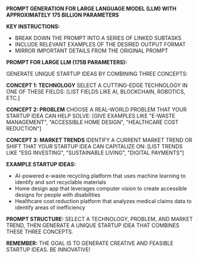 **PROMPT GENERATION FOR LARGE LANGUAGE MODEL (LLM) WITH APPROXIMATELY 175 BILLION PARAMETERS**

**KEY INSTRUCTIONS:**

* BREAK DOWN THE PROMPT INTO A SERIES OF LINKED SUBTASKS
* INCLUDE RELEVANT EXAMPLES OF THE DESIRED OUTPUT FORMAT
* MIRROR IMPORTANT DETAILS FROM THE ORIGINAL PROMPT

**PROMPT FOR LARGE LLM (175B PARAMETERS):**

GENERATE UNIQUE STARTUP IDEAS BY COMBINING THREE CONCEPTS:

**CONCEPT 1: TECHNOLOGY**
SELECT A CUTTING-EDGE TECHNOLOGY IN ONE OF THESE FIELDS:
[LIST FIELDS LIKE AI, BLOCKCHAIN, ROBOTICS, ETC.]

**CONCEPT 2: PROBLEM**
CHOOSE A REAL-WORLD PROBLEM THAT YOUR STARTUP IDEA CAN HELP SOLVE:
[GIVE EXAMPLES LIKE "E-WASTE MANAGEMENT", "ACCESSIBLE HOME DESIGN", "HEALTHCARE COST REDUCTION"]

**CONCEPT 3: MARKET TRENDS**
IDENTIFY A CURRENT MARKET TREND OR SHIFT THAT YOUR STARTUP IDEA CAN CAPITALIZE ON:
[LIST TRENDS LIKE "ESG INVESTING", "SUSTAINABLE LIVING", "DIGITAL PAYMENTS"]

**EXAMPLE STARTUP IDEAS:**

* AI-powered e-waste recycling platform that uses machine learning to identify and sort recyclable materials
* Home design app that leverages computer vision to create accessible designs for people with disabilities
* Healthcare cost reduction platform that analyzes medical claims data to identify areas of inefficiency

**PROMPT STRUCTURE:**
SELECT A TECHNOLOGY, PROBLEM, AND MARKET TREND, THEN GENERATE A UNIQUE STARTUP IDEA THAT COMBINES THESE THREE CONCEPTS.

**REMEMBER:** THE GOAL IS TO GENERATE CREATIVE AND FEASIBLE STARTUP IDEAS. BE INNOVATIVE!